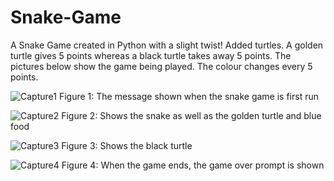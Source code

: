 # Snake-Game
A Snake Game created in Python with a slight twist! Added turtles. A golden turtle gives 5 points whereas a black turtle takes away 5 points. The pictures below show the game being played. The colour changes every 5 points.


![Capture1](https://user-images.githubusercontent.com/96390217/183488399-2fa3b85f-fd50-4764-bdf7-1f451c819550.PNG)
Figure 1: The message shown when the snake game is first run

![Capture2](https://user-images.githubusercontent.com/96390217/183489110-476d1fdd-6279-4dd4-ac32-a8588c0b830e.PNG)
Figure 2: Shows the snake as well as the golden turtle and blue food


![Capture3](https://user-images.githubusercontent.com/96390217/183489123-05414226-a0b1-4bfc-bcf1-3884b448cbf3.PNG)
Figure 3: Shows the black turtle


![Capture4](https://user-images.githubusercontent.com/96390217/183489129-e9a934a4-fc20-4a03-8cc4-96c4a0cd26e2.PNG)
Figure 4: When the game ends, the game over prompt is shown
